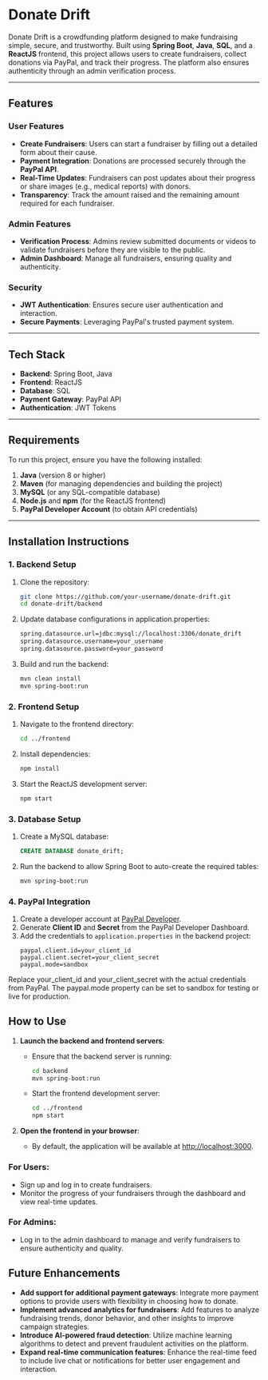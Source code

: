 # **Donate Drift**

Donate Drift is a crowdfunding platform designed to make fundraising simple, secure, and trustworthy. Built using **Spring Boot**, **Java**, **SQL**, and a **ReactJS** frontend, this project allows users to create fundraisers, collect donations via PayPal, and track their progress. The platform also ensures authenticity through an admin verification process.

---

## **Features**

### **User Features**
- **Create Fundraisers**: Users can start a fundraiser by filling out a detailed form about their cause.
- **Payment Integration**: Donations are processed securely through the **PayPal API**.
- **Real-Time Updates**: Fundraisers can post updates about their progress or share images (e.g., medical reports) with donors.
- **Transparency**: Track the amount raised and the remaining amount required for each fundraiser.

### **Admin Features**
- **Verification Process**: Admins review submitted documents or videos to validate fundraisers before they are visible to the public.
- **Admin Dashboard**: Manage all fundraisers, ensuring quality and authenticity.

### **Security**
- **JWT Authentication**: Ensures secure user authentication and interaction.
- **Secure Payments**: Leveraging PayPal's trusted payment system.

---

## **Tech Stack**
- **Backend**: Spring Boot, Java
- **Frontend**: ReactJS
- **Database**: SQL
- **Payment Gateway**: PayPal API
- **Authentication**: JWT Tokens

---

## **Requirements**
To run this project, ensure you have the following installed:

1. **Java** (version 8 or higher)
2. **Maven** (for managing dependencies and building the project)
3. **MySQL** (or any SQL-compatible database)
4. **Node.js** and **npm** (for the ReactJS frontend)
5. **PayPal Developer Account** (to obtain API credentials)

---

## **Installation Instructions**

### 1. **Backend Setup**
1. Clone the repository:
   ```bash
   git clone https://github.com/your-username/donate-drift.git
   cd donate-drift/backend
2. Update database configurations in application.properties:
   ```bash
   spring.datasource.url=jdbc:mysql://localhost:3306/donate_drift
   spring.datasource.username=your_username
   spring.datasource.password=your_password
3. Build and run the backend:
   ```bash
   mvn clean install
   mvn spring-boot:run

### 2. **Frontend Setup**
1. Navigate to the frontend directory:
   ```bash
   cd ../frontend
2. Install dependencies:
   ```bash
   npm install
3. Start the ReactJS development server:
   ```bash
   npm start
   
### 3. **Database Setup**
1. Create a MySQL database:
   ```sql
   CREATE DATABASE donate_drift;
2. Run the backend to allow Spring Boot to auto-create the required tables:
   ```bash
   mvn spring-boot:run
   
### 4. **PayPal Integration**
1. Create a developer account at [PayPal Developer](https://developer.paypal.com/).
2. Generate **Client ID** and **Secret** from the PayPal Developer Dashboard.
3. Add the credentials to `application.properties` in the backend project:
   ```properties
   paypal.client.id=your_client_id
   paypal.client.secret=your_client_secret
   paypal.mode=sandbox
Replace your_client_id and your_client_secret with the actual credentials from PayPal.
The paypal.mode property can be set to sandbox for testing or live for production.

## **How to Use**
1. **Launch the backend and frontend servers**:
   - Ensure that the backend server is running:
     ```bash
     cd backend
     mvn spring-boot:run
     ```
   - Start the frontend development server:
     ```bash
     cd ../frontend
     npm start
     ```

2. **Open the frontend in your browser**:
   - By default, the application will be available at [http://localhost:3000](http://localhost:3000).

### **For Users**:
- Sign up and log in to create fundraisers.
- Monitor the progress of your fundraisers through the dashboard and view real-time updates.

### **For Admins**:
- Log in to the admin dashboard to manage and verify fundraisers to ensure authenticity and quality.

## **Future Enhancements**
- **Add support for additional payment gateways**: Integrate more payment options to provide users with flexibility in choosing how to donate.
- **Implement advanced analytics for fundraisers**: Add features to analyze fundraising trends, donor behavior, and other insights to improve campaign strategies.
- **Introduce AI-powered fraud detection**: Utilize machine learning algorithms to detect and prevent fraudulent activities on the platform.
- **Expand real-time communication features**: Enhance the real-time feed to include live chat or notifications for better user engagement and interaction.



